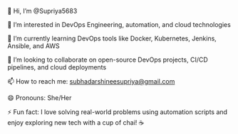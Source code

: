 👋 Hi, I’m @Supriya5683

👀 I’m interested in DevOps Engineering, automation, and cloud technologies

🌱 I’m currently learning DevOps tools like Docker, Kubernetes, Jenkins, Ansible, and AWS

💞️ I’m looking to collaborate on open-source DevOps projects, CI/CD pipelines, and cloud deployments

📫 How to reach me: subhadarshineesupriya@gmail.com

😄 Pronouns: She/Her

⚡ Fun fact: I love solving real-world problems using automation scripts and enjoy exploring new tech with a cup of chai! ☕
